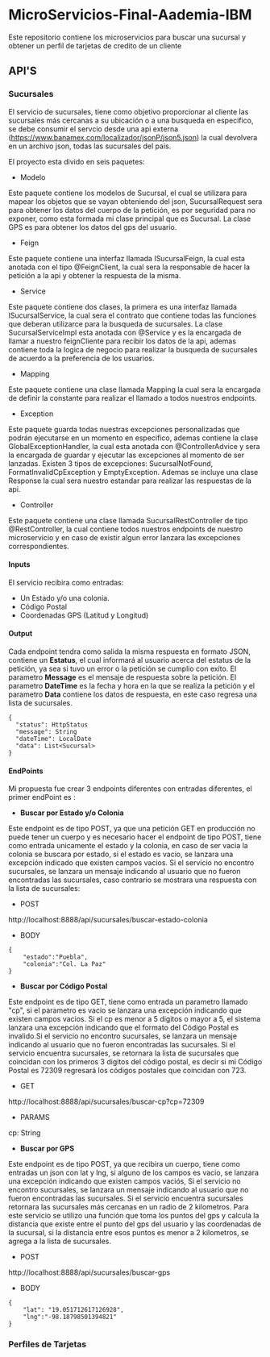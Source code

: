 # MicroServicios-Final-Aademia-IBM
Este repositorio contiene los microservicios para buscar una sucursal y obtener un perfil de tarjetas de credito de un cliente

## API'S

### Sucursales
El servicio de sucursales, tiene como objetivo proporcionar al cliente las sucursales más cercanas a su ubicación o a una busqueda en especifico, se debe consumir el servcio desde una api externa (https://www.banamex.com/localizador/jsonP/json5.json) la cual devolvera en un archivo json, todas las sucursales del pais.

El proyecto esta divido en seis paquetes:

- Modelo

Este paquete contiene los modelos de Sucursal, el cual se utilizara para mapear los objetos que se vayan obteniendo del json, SucursalRequest sera para obtener los datos del cuerpo de la petición, es por seguridad para no exponer, como esta formada mi clase principal que es Sucursal. La clase GPS es para obtener los datos del gps del usuario.

- Feign

Este paquete contiene una interfaz llamada ISucursalFeign, la cual esta anotada con el tipo @FeignClient, la cual sera la responsable de hacer la petición a la api y obtener la respuesta de la misma.

- Service

Este paquete contiene dos clases, la primera es una interfaz llamada ISucursalService, la cual sera el contrato que contiene todas las funciones que deberan utilizarce para la busqueda de sucursales. La clase SucursalServiceImpl esta anotada con @Service y es la encargada de llamar a nuestro feignCliente para recibir los datos de la api, ademas contiene toda la logica de negocio para realizar la busqueda de sucursales de acuerdo a la preferencia de los usuarios.

- Mapping

Este paquete contiene una clase llamada Mapping la cual sera la encargada de definir la constante para realizar el llamado a todos nuestros endpoints.

- Exception

Este paquete guarda todas nuestras excepciones personalizadas que podrán ejecutarse en un momento en especifico, ademas contiene la clase GlobalExceptionHandler, la cual esta anotada con @ControllerAdvice y sera la encargada de guardar y ejecutar las excepciones al momento de ser lanzadas. Existen 3 tipos de excepciones: SucursalNotFound, FormatInvalidCpException y EmptyException. Ademas se incluye una clase Response la cual sera nuestro estandar para realizar las respuestas de la api.

- Controller

Este paquete contiene una clase llamada SucursalRestController de tipo @RestController, la cual contiene todos nuestros endpoints de nuestro microservicio y en caso de existir algun error lanzara las excepciones correspondientes.

#### Inputs
El servicio recibira como entradas:
  - Un Estado y/o una colonia.
  - Código Postal
  - Coordenadas GPS (Latitud y Longitud)

#### Output
Cada endpoint tendra como salida la misma respuesta en formato JSON, contiene un **Estatus**, el cual informará al usuario acerca del estatus de la petición, ya sea si tuvo un error o la petición se cumplio con exíto. El parametro **Message** es el mensaje de respuesta sobre la petición. El parametro **DateTime** es la fecha y hora en la que se realiza la petición y el parametro **Data** contiene los datos de respuesta, en este caso regresa una lista de sucursales.

```
{
  "status": HttpStatus
  "message": String
  "dateTime": LocalDate
  "data": List<Sucursal>
}
```

#### EndPoints
Mi propuesta fue crear 3 endpoints diferentes con entradas diferentes, el primer endPoint es :

- **Buscar por Estado y/o Colonia**

Este endpoint es de tipo POST, ya que una petición GET en producción no puede tener un cuerpo y es necesario hacer el endpoint de tipo POST, tiene como entrada unicamente el estado y la colonia, en caso de ser vacia la colonia se buscara por estado, si el estado es vacio, se lanzara una excepción indicado que existen campos vacios. Si el servicio no encontro sucursales, se lanzara un mensaje indicando al usuario que no fueron encontradas las sucursales, caso contrario se mostrara una respuesta con la lista de sucursales:

- POST

http://localhost:8888/api/sucursales/buscar-estado-colonia

- BODY
```
{
    "estado":"Puebla",
    "colonia":"Col. La Paz"
}
```

- **Buscar por Código Postal**

Este endpoint es de tipo GET, tiene como entrada un parametro llamado "cp", si el parametro es vacio se lanzara una excepción indicando que existen campos vacios. Si el cp es menor a 5 digitos o mayor a 5, el sistema lanzara una excepción indicando que el formato del Código Postal es invalido.Si el servicio no encontro sucursales, se lanzara un mensaje indicando al usuario que no fueron encontradas las sucursales. Si el servicio encuentra sucursales, se retornara la lista de sucursales que coincidan con los primeros 3 digitos del código postal, es decir si mi Código Postal es 72309 regresará los códigos postales que coincidan con 723.

- GET

http://localhost:8888/api/sucursales/buscar-cp?cp=72309

- PARAMS

cp: String
 
- **Buscar por GPS**

Este endpoint es de tipo POST, ya que recibira un cuerpo, tiene como entradas un json con lat y lng, si alguno de los campos es vacio, se lanzara una excepción indicando que existen campos vaciós, Si el servicio no encontro sucursales, se lanzara un mensaje indicando al usuario que no fueron encontradas las sucursales. Si el servicio encuentra sucursales retornara las sucursales más cercanas en un radio de 2 kilometros. Para este servicio se utilizo una función que toma los puntos del gps y calcula la distancia que existe entre el punto del gps del usuario y las coordenadas de la sucursal, si la distancia entre esos puntos es menor a 2 kilometros, se agrega a la lista de sucursales.

- POST

http://localhost:8888/api/sucursales/buscar-gps

- BODY
```
{
    "lat": "19.051712617126928", 
    "lng":"-98.18798501394821"
}
```

### Perfiles de Tarjetas

